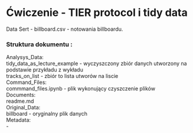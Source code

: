 # Ćwiczenie - TIER protocol i tidy data
Data Sert - billboard.csv - notowania billboardu.   

### Struktura dokumentu  :

Analysys_Data:  
  tidy_data_as_lecture_example - wyczyszczony zbiór danych utworzony na podstawie przykładu z wykładu  
  tracks_on_list - zbiór to lista utworów na liscie  
Command_Files:  
  commmand_files.ipynb - plik wykonujący czyszczenie plików   
Documents:  
  readme.md  
Original_Data:    
      billboard - oryginalny plik danych  
      Metadata:  
            -

